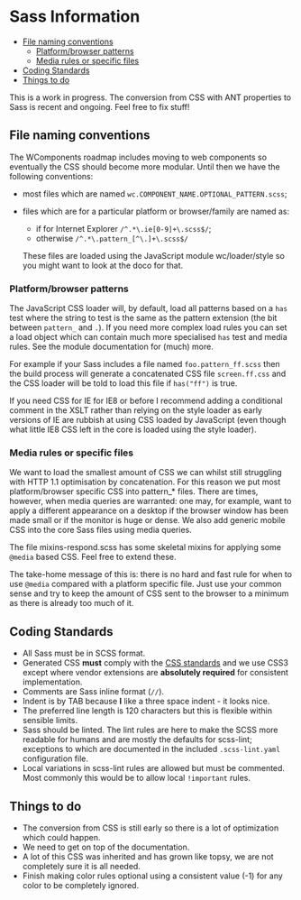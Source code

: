 # Sass Information
<!-- TOC depthFrom:2 depthTo:6 withLinks:1 updateOnSave:1 orderedList:0 -->

- [File naming conventions](#file-naming-conventions)
	- [Platform/browser patterns](#platformbrowser-patterns)
	- [Media rules or specific files](#media-rules-or-specific-files)
- [Coding Standards](#coding-standards)
- [Things to do](#things-to-do)

<!-- /TOC -->
This is a work in progress. The conversion from CSS with ANT properties to Sass is recent and ongoing. Feel free to fix stuff!

## File naming conventions

The WComponents roadmap includes moving to web components so eventually the CSS should become more modular. Until then we have the following conventions:

* most files which are named `wc.COMPONENT_NAME.OPTIONAL_PATTERN.scss`;
* files which are for a particular platform or browser/family are named as:
    * if for Internet Explorer `/^.*\.ie[0-9]+\.scss$/`;
    * otherwise `/^.*\.pattern_[^\.]+\.scss$/`

    These files are loaded using the JavaScript module wc/loader/style so you might want to look at the doco for that.

### Platform/browser patterns

The JavaScript CSS loader will, by default, load all patterns based on a `has` test where the string to test is the same as the pattern extension (the bit between `pattern_` and `.`). If you need more complex load rules you can set a load object which can contain much more specialised `has` test and media rules. See the module documentation for (much) more.

For example if your Sass includes a file named `foo.pattern_ff.scss` then the build process will generate a concatenated CSS file `screen.ff.css` and the CSS loader will be told to load this file if `has("ff")` is true.

If you need CSS for IE for IE8 or before I recommend adding a conditional comment in the XSLT rather than relying on the style loader as early versions of IE are rubbish at using CSS loaded by JavaScript (even though what little IE8 CSS left in the core is loaded using the style loader).

### Media rules or specific files

We want to load the smallest amount of CSS we can whilst still struggling with HTTP 1.1 optimisation by concatenation. For this reason we put most platform/browser specific CSS into pattern\_\* files. There are times, however, when media queries are warranted: one may, for example, want to apply a different appearance on a desktop if the browser window has been made small or if the monitor is huge or dense. We also add generic mobile CSS into the core Sass files using media queries.

The file mixins-respond.scss has some skeletal mixins for applying some `@media` based CSS. Feel free to extend these.

The take-home message of this is: there is no hard and fast rule for when to use `@media` compared with a platform specific file. Just use your common sense and try to keep the amount of CSS sent to the browser to a minimum as there is already too much of it.

## Coding Standards

* All Sass must be in SCSS format.
* Generated CSS **must** comply with the [CSS standards](http://www.w3.org/Style/CSS/) and we use CSS3 except where vendor extensions are **absolutely required** for consistent implementation.
* Comments are Sass inline format (`//`).
* Indent is by TAB because **I** like a three space indent - it looks nice.
* The preferred line length is 120 characters but this is flexible within sensible limits.
* Sass should be linted. The lint rules are here to make the SCSS more readable for humans and are mostly the defaults for scss-lint; exceptions to which are documented in the included `.scss-lint.yaml` configuration file.
* Local variations in scss-lint rules are allowed but must be commented. Most commonly this would be to allow local `!important` rules.

## Things to do

* The conversion from CSS is still early so there is a lot of optimization which could happen.
* We need to get on top of the documentation.
* A lot of this CSS was inherited and has grown like topsy, we are not completely sure it is all needed.
* Finish making color rules optional using a consistent value (-1) for any color to be completely ignored.

